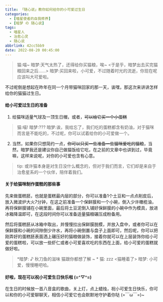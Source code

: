 ```yaml
---
title: 「随心说」教你如何给你的小可爱过生日
categories: 
  - [喵星使者的自我修养]
  - [暗梦 の 随心说]
tags:
  - 喵星人
  - 治愈心灵
  - 随心说
abbrlink: 42cc5bb9
date: 2022-08-20 00:45:00
---
```

>猫:喵~
>暗梦:天气太热了，还得给你买猫粮，唉~
><于是乎，暗梦出去买完猫粮回来之后......>
>暗梦:买回来啦，小可爱，不过随着时光的流逝，你现在呢应该叫大可爱啦。

不过呢倒是想起在昨年在同一个月带猫咪回家的那一天，诶嘿，那这次来讲讲怎样给你的猫猫过生日。

#### 给小可爱过生日的准备
1. 给猫咪适量气球及一顶生日帽，或者，~~可以给它买一个小蛋糕~~
>猫:喵!
>暗梦:???
>暗梦:诶，我给忘了，我们吃的蛋糕都含有奶油，对于猫咪而言是不能吃的，不过呢，你可以试着给你的小可爱做一个。

2. 当然，如果你只想简约一点，~~你可以只买一些准备一些猫咪爱吃的猫粮~~，当然，暗梦我还是建议你自己做猫饭给它吃，在之前的文章中也讲到过，毕竟嘛，这样来说呢，对你的小可爱也含有心意。

> tip: 或许猫本身是对生日没什么概念的，但对于我们而言，它们却是来自于治愈星系的一个伙伴，陪伴着我们。

#### 关于给猫咪制作蛋糕的那些事
先来做蛋糕胚，也就是蛋糕最内层的部分，你可以准备1个土豆和一点点削皮后，放入微波炉大火7分钟，在这之前准备一个保鲜膜和一个小碗，倒入少许橄榄油，再将保鲜膜铺在小碗里面，最后将土豆泥倒入铺好保鲜膜的小碗中作为模具，放进冰箱降温即可，在这段时间你可以准备适量猫粮碾压成粉备用。

然后将蛋糕胚从冰箱中取出，并慢慢拉出保鲜膜脱模，并放入盘中，或者你可以在保鲜膜和小碗的间隙倒少许水，再将小碗倒置与盘子上面即可，然后呢，你可以把刚弄好的蛋糕胚表面洒上碾压好的猫粮做装饰，接着你就可以在上层装饰你给小可爱的蛋糕啦，可以放一些虾仁或者小可爱喜欢吃的东西在上面，给小可爱的蛋糕就做好啦。

> *暗梦: ♪ 秋刀鱼的滋味 猫跟你都想了解 ~ *
> 猫: zzz <猫睡着了>
> 暗梦: 小可爱，慢慢睡吧哈。

#### 好啦，现在可以祝小可爱生日快乐啦 (=^▽^=)
在生日的时候放一首八音盒的歌曲，关上灯，点上蜡烛，祝小可爱生日快乐，你可以和你的小可爱聊聊天，相信小可爱它也会默默地守护着你哒 (=￣ω￣=)~